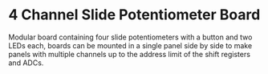 4 Channel Slide Potentiometer Board
===================================

Modular board containing four slide potentiometers with a button and two LEDs
each, boards can be mounted in a single panel side by side to make panels with
multiple channels up to the address limit of the shift registers and ADCs.
